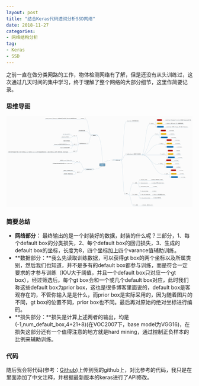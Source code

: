 ```yaml
---
layout: post
title: "结合Keras代码透彻分析SSD网络"
date: 2018-11-27
categories:
- 网络结构分析
tag:
- Keras
- SSD
---
```


之前一直在做分类网路的工作，物体检测网络有了解，但是还没有从头训练过，这次通过几天时间的集中学习，终于理解了整个网络的大部分细节，这里作简要记录。

### 思维导图
<img src="/assets/images/posts/ssd/SSD.png">

### 简要总结
- **网络部分：** 最终输出的是一个封装好的数据，封装的什么呢？三部分，1、每个default box的分类损失，2、每个default box的回归损失，3、生成的default box的坐标，长度为8，四个坐标加上四个varance值辅助训练。
- **数据部分：**我么先读取训练数据，可以获得gt box的两个坐标以及所属类别，然后我们也知道，并不是多有的default box都参与训练，而是符合一定要求的才参与训练（IOU大于阈值，并且一个default box只对应一个gt box），经过筛选后，每个gt box会和一个或几个default box对应，此时我们称这些default box为prior box，这也是很多博客里面说的，default box是客观存在的，不管你输入是是什么，而prior box是实际采用的，因为随着图片的不同，gt box的位置不同，prior box也不同。最后再对原始的绝对坐标进行编码。
- **损失部分：**损失是计算上述两者的输出，均是(-1,num\_default\_box,4+21+8)(在VOC2007下，base model为VGG16)，在损失这部分还有一个值得注意的地方就是hard mining，通过控制正负样本的比例来辅助训练。
### 代码
随后我会将代码(参考：[Github](https://github.com/rykov8/ssd_keras/blob/master/SSD.ipynb))上传到我的github上，对比参考的代码，我只是在里面添加了中文注释，并根据最新版本的keras进行了API修改。
